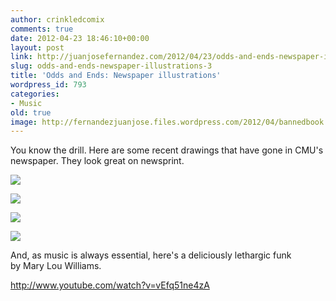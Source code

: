 ```yaml
---
author: crinkledcomix
comments: true
date: 2012-04-23 18:46:10+00:00
layout: post
link: http://juanjosefernandez.com/2012/04/23/odds-and-ends-newspaper-illustrations-3/
slug: odds-and-ends-newspaper-illustrations-3
title: 'Odds and Ends: Newspaper illustrations'
wordpress_id: 793
categories:
- Music
old: true
image: http://fernandezjuanjose.files.wordpress.com/2012/04/bannedbook.jpeg
---
```


You know the drill. Here are some recent drawings that have gone in CMU's newspaper. They look great on newsprint.
<!--more-->

[![](http://fernandezjuanjose.files.wordpress.com/2012/04/bannedbook.jpeg)](http://fernandezjuanjose.files.wordpress.com/2012/04/bannedbook.jpeg)

[![](http://fernandezjuanjose.files.wordpress.com/2012/04/easter.png)](http://fernandezjuanjose.files.wordpress.com/2012/04/easter.png)

[![](http://fernandezjuanjose.files.wordpress.com/2012/04/kidneyapple-copy.jpeg)](http://fernandezjuanjose.files.wordpress.com/2012/04/kidneyapple-copy.jpeg)

[![](http://fernandezjuanjose.files.wordpress.com/2012/04/allergies.png)](http://fernandezjuanjose.files.wordpress.com/2012/04/allergies.png)

And, as music is always essential, here's a deliciously lethargic funk by Mary Lou Williams.

http://www.youtube.com/watch?v=vEfq51ne4zA
